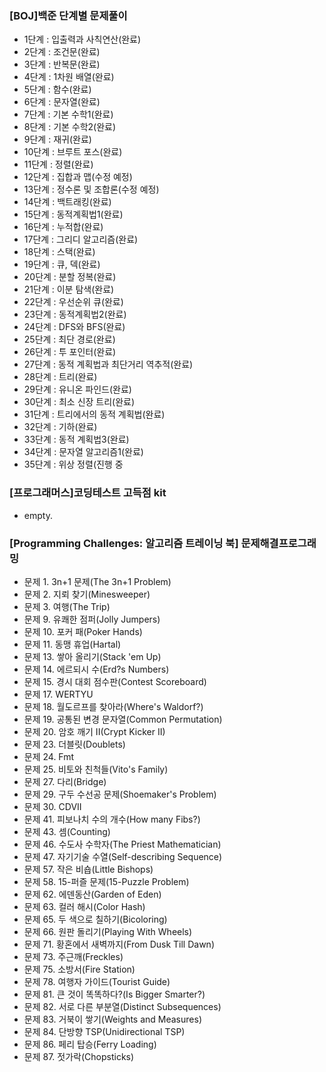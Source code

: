### [BOJ]백준 단계별 문제풀이
- 1단계 : 입출력과 사칙연산(완료)
- 2단계 : 조건문(완료)
- 3단계 : 반복문(완료)
- 4단계 : 1차원 배열(완료)
- 5단계 : 함수(완료)
- 6단계 : 문자열(완료)
- 7단계 : 기본 수학1(완료)
- 8단계 : 기본 수학2(완료)
- 9단계 : 재귀(완료)
- 10단계 : 브루트 포스(완료)
- 11단계 : 정렬(완료)
- 12단계 : 집합과 맵(수정 예정)
- 13단계 : 정수론 및 조합론(수정 예정)
- 14단계 : 백트래킹(완료)
- 15단계 : 동적계획법1(완료)
- 16단계 : 누적합(완료)
- 17단계 : 그리디 알고리즘(완료)
- 18단계 : 스택(완료)
- 19단계 : 큐, 덱(완료)
- 20단계 : 분할 정복(완료)
- 21단계 : 이분 탐색(완료)
- 22단계 : 우선순위 큐(완료)
- 23단계 : 동적계획법2(완료)
- 24단계 : DFS와 BFS(완료)
- 25단계 : 최단 경로(완료)
- 26단계 : 투 포인터(완료)
- 27단계 : 동적 계획법과 최단거리 역추적(완료)
- 28단계 : 트리(완료)
- 29단계 : 유니온 파인드(완료)
- 30단계 : 최소 신장 트리(완료)
- 31단계 : 트리에서의 동적 계획법(완료)
- 32단계 : 기하(완료)
- 33단계 : 동적 계획법3(완료)
- 34단계 : 문자열 알고리즘1(완료)
- 35단계 : 위상 정렬(진행 중

### [프로그래머스]코딩테스트 고득점 kit
 - empty.

### [Programming Challenges: 알고리즘 트레이닝 북] 문제해결프로그래밍
 - 문제 1. 3n+1 문제(The 3n+1 Problem)
 - 문제 2. 지뢰 찾기(Minesweeper)
 - 문제 3. 여행(The Trip)
 - 문제 9. 유쾌한 점퍼(Jolly Jumpers)
 - 문제 10. 포커 패(Poker Hands)
 - 문제 11. 동맹 휴업(Hartal)
 - 문제 13. 쌓아 올리기(Stack 'em Up)
 - 문제 14. 에르되시 수(Erd?s Numbers)
 - 문제 15. 경시 대회 점수판(Contest Scoreboard)
 - 문제 17. WERTYU
 - 문제 18. 월도르프를 찾아라(Where's Waldorf?)
 - 문제 19. 공통된 변경 문자열(Common Permutation)
 - 문제 20. 암호 깨기 II(Crypt Kicker II)
 - 문제 23. 더블릿(Doublets)
 - 문제 24. Fmt
 - 문제 25. 비토와 친척들(Vito's Family)
 - 문제 27. 다리(Bridge)
 - 문제 29. 구두 수선공 문제(Shoemaker's Problem)
 - 문제 30. CDVII
 - 문제 41. 피보나치 수의 개수(How many Fibs?)
 - 문제 43. 셈(Counting)
 - 문제 46. 수도사 수학자(The Priest Mathematician)
 - 문제 47. 자기기술 수열(Self-describing Sequence)
 - 문제 57. 작은 비숍(Little Bishops) 
 - 문제 58. 15-퍼즐 문제(15-Puzzle Problem)  
 - 문제 62. 에덴동산(Garden of Eden)  
 - 문제 63. 컬러 해시(Color Hash)  
 - 문제 65. 두 색으로 칠하기(Bicoloring) 
 - 문제 66. 원판 돌리기(Playing With Wheels)  
 - 문제 71. 황혼에서 새벽까지(From Dusk Till Dawn)  
 - 문제 73. 주근깨(Freckles)  
 - 문제 75. 소방서(Fire Station)  
 - 문제 78. 여행자 가이드(Tourist Guide)  
 - 문제 81. 큰 것이 똑똑하다?(Is Bigger Smarter?)  
 - 문제 82. 서로 다른 부분열(Distinct Subsequences)
 - 문제 83. 거북이 쌓기(Weights and Measures)  
 - 문제 84. 단방향 TSP(Unidirectional TSP)  
 - 문제 86. 페리 탑승(Ferry Loading)
 - 문제 87. 젓가락(Chopsticks)
